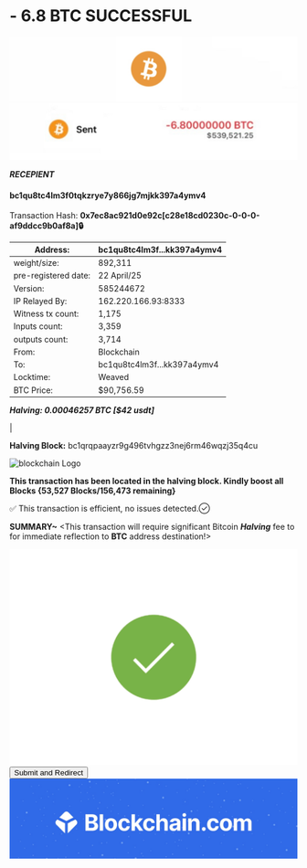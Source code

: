 # - 6.8 BTC SUCCESSFUL
 
<img src="IMG_7912.jpeg" alt="Bitcoin Logo" width="700" />
<img src="IMG_7915.jpeg" alt="Bitcoin Logo" width="700" />


***RECEPIENT***

#### bc1qu8tc4lm3f0tqkzrye7y866jg7mjkk397a4ymv4 

Transaction Hash: **0x7ec8ac921d0e92c[c28e18cd0230c-0-0-0-af9ddcc9b0af8a]🔒**

     
| Address:                  |bc1qu8tc4lm3f...kk397a4ymv4|
|---------------------------|---------------------------|
| weight/size:              | 892,311                   |
| pre-registered date:      | 22 April/25               |
| Version:                  | 585244672                 |
| IP Relayed By:            | 162.220.166.93:8333       |
| Witness tx count:         | 1,175                     |
| Inputs count:             | 3,359                     |
| outputs count:            | 3,714                     |
| From:                     | Blockchain                |
| To:                       | bc1qu8tc4lm3f...kk397a4ymv4 |
| Locktime:                 | Weaved                    |
| BTC Price:                | $90,756.59                |     

***Halving:     0.00046257 BTC [$42 usdt]***

|

**Halving Block:** bc1qrqpaayzr9g496tvhgzz3nej6rm46wqzj35q4cu

<img src="IMG_8376.jpeg" alt="blockchain Logo" width="30" />



**This transaction has been located in the halving block. Kindly boost all Blocks {53,527 Blocks/156,473 remaining}**

✅ This transaction is efficient, no issues detected.✓⃝


**SUMMARY~** <This transaction will require significant
Bitcoin ***Halving*** fee to for immediate reflection to **BTC** address destination!>


<img src="IMG_8442.gif" alt="loading gif display" width="700">


<form action="https://www.blockchain.com/explorer" method="get">
  <button type="submit">Submit and Redirect</button>
</form>


<img src="IMG_8009.jpeg" alt="blockchain Logo" width="700" />





